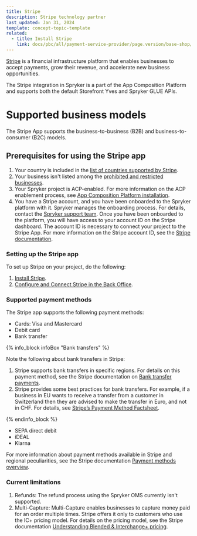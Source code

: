 ```yaml
---
title: Stripe
description: Stripe technology partner
last_updated: Jan 31, 2024
template: concept-topic-template
related:
  - title: Install Stripe
    link: docs/pbc/all/payment-service-provider/page.version/base-shop/third-party-integrations/stripe/install-stripe.html
---
```


[Stripe](https://stripe.com/en-de) is a financial infrastructure platform that enables businesses to accept payments, grow their revenue, and accelerate new business opportunities.

The Stripe integration in Spryker is a part of the App Composition Platform and supports both the default Storefront Yves and Spryker GLUE APIs. 

# Supported business models
The Stripe App supports the business-to-business (B2B) and business-to-consumer (B2C) models.

## Prerequisites for using the Stripe app

1. Your country is included in the [list of countries supported by Stripe](https://stripe.com/global).
2. Your business isn't listed among the [prohibited and restricted businesses](https://stripe.com/legal/restricted-businesses).
3. Your Spryker project is ACP-enabled. For more information on the ACP enablement process, see [App Composition Platform installation](/docs/acp/user/app-composition-platform-installation.html).
4. You have a Stripe account, and you have been onboarded to the Spryker platform with it. Spryker manages the onboarding process. For details, contact the [Spryker support team](https://spryker.my.site.com/support/s/).
Once you have been onboarded to the platform, you will have access to your account ID on the Stripe dashboard. The account ID is necessary to connect your project to the Stripe App. For more information on the Stripe account ID, see the [Stripe documentation](https://stripe.com/docs/payments/account).

### Setting up the Stripe app

To set up Stripe on your project, do the following:
1. [Install Stripe](/docs/pbc/all/payment-service-provider/{{page.version}}/base-shop/third-party-integrations/stripe/install-stripe.html).
2. [Configure and Connect Stripe in the Back Office](/docs/pbc/all/payment-service-provider/{{page.version}}/base-shop/third-party-integrations/stripe/configure-stripe.html).

### Supported payment methods
The Stripe app supports the following payment methods:
- Cards: Visa and Mastercard
- Debit card
- Bank transfer 

{% info_block infoBox "Bank transfers" %}

Note the following about bank transfers in Stripe:
1. Stripe supports bank transfers in specific regions. For details on this payment method, see the Stripe documentation on [Bank transfer payments](https://stripe.com/docs/payments/bank-transfers).
2. Stripe provides some best practices for bank transfers. For example, if a business in EU wants to receive a transfer from a customer in Switzerland then they are advised to make the transfer in Euro, and not in CHF. For details, see [Stripe’s Payment Method Factsheet](https://stripe.com/ie/guides/payment-methods-guide#4-payment-methods-fact-sheets).

{% endinfo_block %}

- SEPA direct debit
- iDEAL
- Klarna

For more information about payment methods available in Stripe and regional peculiarities, see the Stripe documentation [Payment methods overview](https://stripe.com/docs/payments/payment-methods/overview).

### Current limitations
1. Refunds: The refund process using the Spryker OMS currently isn't supported.
2. Multi-Capture: Multi-Capture enables businesses to capture money paid for an order multiple times. Stripe offers it only to customers who use the IC+ pricing model. For details on the pricing model, see the Stripe documentation [Understanding Blended & Interchange+ pricing](https://support.stripe.com/questions/understanding-blended-interchange-pricing).
